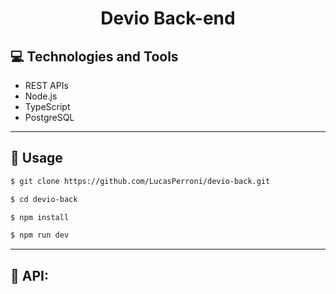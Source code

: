 <p align="center">
  <h1 align="center">
    Devio Back-end
  </h1>
</p>

## 💻 Technologies and Tools

- REST APIs
- Node.js
- TypeScript
- PostgreSQL

---

## 🏁 Usage

```bash
$ git clone https://github.com/LucasPerroni/devio-back.git

$ cd devio-back

$ npm install

$ npm run dev
```

---

## 🚀 API:

```yml

```
